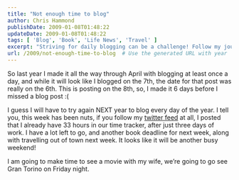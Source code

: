 ```yaml
---
title: "Not enough time to blog"
author: Chris Hammond
publishDate: 2009-01-08T01:48:22
updateDate: 2009-01-08T01:48:22
tags: [ 'Blog', 'Book', 'Life News', 'Travel' ]
excerpt: "Striving for daily blogging can be a challenge! Follow my journey to consistency and find out how I plan to keep up with blogging every day next year."
url: /2009/not-enough-time-to-blog  # Use the generated URL with year
---
```

<p>So last year I made it all the way through April with blogging at least once a day, and while it will look like I blogged on the 7th, the date for that post was really on the 6th. This is posting on the 8th, so, I made it 6 days before I missed a blog post :(</p>  <p>I guess I will have to try again NEXT year to blog every day of the year. I tell you, this week has been nuts, if you follow my <a href="https://twitter.com/christoc" target="_blank">twitter feed</a> at all, I posted that I already have 33 hours in our time tracker, after just three days of work. I have a lot left to go, and another book deadline for next week, along with travelling out of town next week. It looks like it will be another busy weekend!</p>  <p>I am going to make time to see a movie with my wife, we’re going to go see Gran Torino on Friday night.</p>

